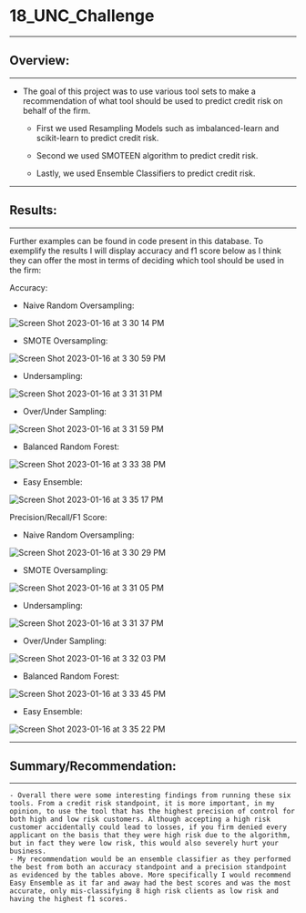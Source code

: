 # 18_UNC_Challenge
***
## Overview:
***

- The goal of this project was to use various tool sets to make a recommendation of what tool should be used to predict credit risk on behalf of the firm. 

  - First we used Resampling Models such as  imbalanced-learn and scikit-learn to predict credit risk. 
  
  - Second we used SMOTEEN algorithm to predict credit risk. 
  
  - Lastly, we used Ensemble Classifiers to predict credit risk. 

***
## Results:
***
Further examples can be found in code present in this database. To exemplify the results I will display accuracy and f1 score below as I think they can offer the most in terms of deciding which tool should be used in the firm: 

Accuracy: 

  - Naive Random Oversampling: 
  
  ![Screen Shot 2023-01-16 at 3 30 14 PM](https://user-images.githubusercontent.com/111612130/212761117-165c3f0b-9c48-4cdd-9128-8e951f3ff437.png)

  - SMOTE Oversampling: 
  
  ![Screen Shot 2023-01-16 at 3 30 59 PM](https://user-images.githubusercontent.com/111612130/212761178-49ce8bf7-186b-46a9-8e2e-bfdf8d59b87a.png)

  - Undersampling: 
  
  ![Screen Shot 2023-01-16 at 3 31 31 PM](https://user-images.githubusercontent.com/111612130/212761233-108ef32f-7980-4b3f-a310-5f20c79f5512.png)

  - Over/Under Sampling: 
  
  ![Screen Shot 2023-01-16 at 3 31 59 PM](https://user-images.githubusercontent.com/111612130/212761272-a4ead050-2021-4646-802c-dd3abd159e78.png)

  - Balanced Random Forest: 
  
![Screen Shot 2023-01-16 at 3 33 38 PM](https://user-images.githubusercontent.com/111612130/212761658-5d4ad764-b159-4fab-b404-ad7c4fd3608a.png)

  - Easy Ensemble: 
  
  ![Screen Shot 2023-01-16 at 3 35 17 PM](https://user-images.githubusercontent.com/111612130/212761786-fe199430-1dc3-4a64-aae4-01b77acbaea3.png)

Precision/Recall/F1 Score: 

  - Naive Random Oversampling: 
  
  ![Screen Shot 2023-01-16 at 3 30 29 PM](https://user-images.githubusercontent.com/111612130/212761129-917cb6cb-5909-413c-9f6e-2f0de81af691.png)

  - SMOTE Oversampling: 
  
![Screen Shot 2023-01-16 at 3 31 05 PM](https://user-images.githubusercontent.com/111612130/212761190-e20eb35c-003e-4f24-99b2-454fdb9f9189.png)

  - Undersampling: 
  
  ![Screen Shot 2023-01-16 at 3 31 37 PM](https://user-images.githubusercontent.com/111612130/212761245-db9e6b4f-3cee-4ecd-92f8-45c6838e7e00.png)

  - Over/Under Sampling: 
  
![Screen Shot 2023-01-16 at 3 32 03 PM](https://user-images.githubusercontent.com/111612130/212761287-4d5a6cf6-9609-40ad-b1fd-815b13e7809a.png)

  - Balanced Random Forest: 
  
![Screen Shot 2023-01-16 at 3 33 45 PM](https://user-images.githubusercontent.com/111612130/212761675-c6ac7593-eed5-44e2-bfcb-a1a16d0c8f4d.png)

  - Easy Ensemble: 
  
![Screen Shot 2023-01-16 at 3 35 22 PM](https://user-images.githubusercontent.com/111612130/212761767-183378b6-5f1f-45bb-aeaf-4f0f82ed7374.png)



***
## Summary/Recommendation:
***

    - Overall there were some interesting findings from running these six tools. From a credit risk standpoint, it is more important, in my opinion, to use the tool that has the highest precision of control for both high and low risk customers. Although accepting a high risk customer accidentally could lead to losses, if you firm denied every applicant on the basis that they were high risk due to the algorithm, but in fact they were low risk, this would also severely hurt your business. 
    - My recommendation would be an ensemble classifier as they performed the best from both an accuracy standpoint and a precision standpoint as evidenced by the tables above. More specifically I would recommend Easy Ensemble as it far and away had the best scores and was the most accurate, only mis-classifying 8 high risk clients as low risk and having the highest f1 scores. 
